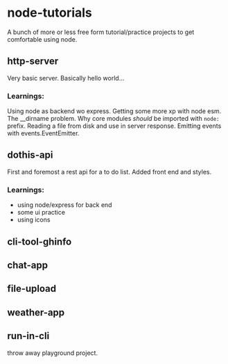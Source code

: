 # node-tutorials
A bunch of more or less free form tutorial/practice projects to get comfortable using node. 

## http-server
Very basic server. Basically hello world...

### Learnings:
Using node as backend wo express. 
Getting some more xp with node esm. The __dirname problem. 
Why core modules _should_ be imported with `node:` prefix.
Reading a file from disk and use in server response. 
Emitting events with events.EventEmitter. 

## dothis-api
First and foremost a rest api for a to do list. Added front end and styles. 
### Learnings:
- using node/express for back end
- some ui practice
- using icons

## cli-tool-ghinfo
## chat-app 
## file-upload
## weather-app

## run-in-cli
throw away playground project. 
